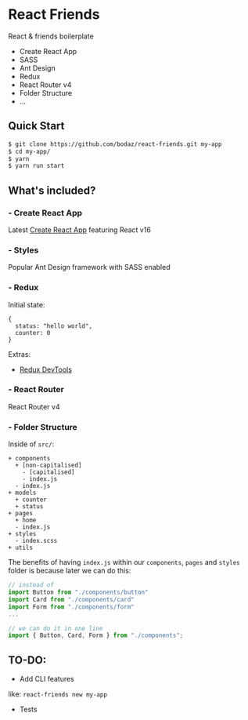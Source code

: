# React Friends

React & friends boilerplate

* Create React App
* SASS
* Ant Design
* Redux
* React Router v4
* Folder Structure
* ...

## Quick Start

```sh
$ git clone https://github.com/bodaz/react-friends.git my-app
$ cd my-app/
$ yarn
$ yarn run start
```

## What's included?

### - Create React App

Latest [Create React App]() featuring React v16

### - Styles

Popular Ant Design framework with SASS enabled

### - Redux

Initial state:

```
{
  status: "hello world",
  counter: 0
}
```

Extras:

* [Redux DevTools](https://github.com/zalmoxisus/redux-devtools-extension)

### - React Router

React Router v4

### - Folder Structure

Inside of `src/`:

```
+ components
  + [non-capitalised]
    - [capitalised]
    - index.js
  - index.js
+ models
  + counter
  + status
+ pages
  + home
  - index.js
+ styles
  - index.scss
+ utils
```

The benefits of having `index.js` within our `components`, `pages` and `styles` folder is because later we can do this:

```js
// instead of
import Button from "./components/button"
import Card from "./components/card"
import Form from "./components/form"
...

// we can do it in one line
import { Button, Card, Form } from "./components";
```

## TO-DO:

* Add CLI features

like: `react-friends new my-app`

* Tests
